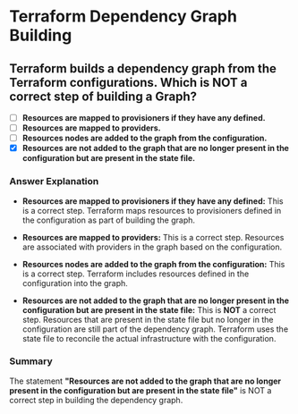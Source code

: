 # Terraform Dependency Graph Building

## **Terraform builds a dependency graph from the Terraform configurations. Which is NOT a correct step of building a Graph?**

- [ ] **Resources are mapped to provisioners if they have any defined.**
- [ ] **Resources are mapped to providers.**
- [ ] **Resources nodes are added to the graph from the configuration.**
- [x] **Resources are not added to the graph that are no longer present in the configuration but are present in the state file.**

### Answer Explanation

- **Resources are mapped to provisioners if they have any defined:** This is a correct step. Terraform maps resources to provisioners defined in the configuration as part of building the graph.

- **Resources are mapped to providers:** This is a correct step. Resources are associated with providers in the graph based on the configuration.

- **Resources nodes are added to the graph from the configuration:** This is a correct step. Terraform includes resources defined in the configuration into the graph.

- **Resources are not added to the graph that are no longer present in the configuration but are present in the state file:** This is **NOT** a correct step. Resources that are present in the state file but no longer in the configuration are still part of the dependency graph. Terraform uses the state file to reconcile the actual infrastructure with the configuration.

### Summary

The statement **"Resources are not added to the graph that are no longer present in the configuration but are present in the state file"** is NOT a correct step in building the dependency graph.

